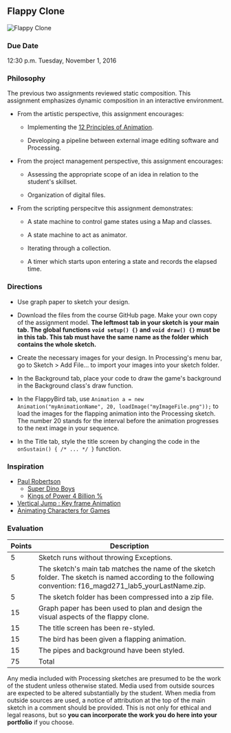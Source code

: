 ## Flappy Clone

![Flappy Clone](68091.png)

### Due Date
12:30 p.m. Tuesday, November 1, 2016

### Philosophy

The previous two assignments reviewed static composition. This assignment emphasizes dynamic composition in an interactive environment. 

* From the artistic perspective, this assignment encourages:

    * Implementing the [12 Principles of Animation](https://vimeo.com/93206523).
    
    * Developing a pipeline between external image editing software and Processing.

* From the project management perspective, this assignment encourages:

    * Assessing the appropriate scope of an idea in relation to the student's skillset.
    
    * Organization of digital files.

* From the scripting perspecitve this assignment demonstrates:

    * A state machine to control game states using a Map and classes.
    
    * A state machine to act as animator.
    
    * Iterating through a collection.
    
    * A timer which starts upon entering a state and records the elapsed time.

### Directions

* Use graph paper to sketch your design.

* Download the files from the course GitHub page. Make your own copy of the assignment model. __The leftmost tab in your sketch is your main tab. The global functions `void setup() {}` and `void draw() {}` must be in this tab. This tab must have the same name as the folder which contains the whole sketch.__

* Create the necessary images for your design. In Processing's menu bar, go to Sketch > Add File... to import your images into your sketch folder.

* In the Background tab, place your code to draw the game's background in the Background class's draw function.

* In the FlappyBird tab, use `Animation a = new Animation("myAnimationName", 20, loadImage("myImageFile.png"));` to load the images for the flapping animation into the Processing sketch. The number 20 stands for the interval before the animation progresses to the next image in your sequence.

* In the Title tab, style the title screen by changing the code in the `onSustain() { /* ... */ }` function.

### Inspiration

* [Paul Robertson](http://probertson.tumblr.com/)
    * [Super Dino Boys](https://youtu.be/x3vr6u9yjJY)
    * [Kings of Power 4 Billion %](https://youtu.be/VZy5S-jUIlw)
* [Vertical Jump : Key frame Animation](https://youtu.be/TL1Luzd2od8)
* [Animating Characters for Games](https://youtu.be/jXhRQsBg-2E)

### Evaluation

Points | Description
------ | -----------
5 | Sketch runs without throwing Exceptions.
5 | The sketch's main tab matches the name of the sketch folder. The sketch is named according to the following convention: f16_magd271_lab5_yourLastName.zip.
5 | The sketch folder has been compressed into a zip file.
15 | Graph paper has been used to plan and design the visual aspects of the flappy clone.
15 | The title screen has been re-styled.
15 | The bird has been given a flapping animation.
15 | The pipes and background have been styled.
75 | Total

Any media included with Processing sketches are presumed to be the work of the student unless otherwise stated. Media used from outside sources are expected to be altered substantially by the student. When media from outside sources are used, a notice of attribution at the top of the main sketch in a comment should be provided. This is not only for ethical and legal reasons, but so __you can incorporate the work you do here into your portfolio__ if you choose.
